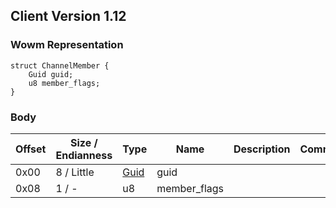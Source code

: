 ## Client Version 1.12

### Wowm Representation
```rust,ignore
struct ChannelMember {
    Guid guid;
    u8 member_flags;
}
```
### Body
| Offset | Size / Endianness | Type | Name | Description | Comment |
| ------ | ----------------- | ---- | ---- | ----------- | ------- |
| 0x00 | 8 / Little | [Guid](../spec/packed-guid.md) | guid |  |  |
| 0x08 | 1 / - | u8 | member_flags |  |  |
